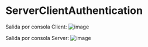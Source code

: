 # ServerClientAuthentication

Salida por consola Client: ![image](https://github.com/user-attachments/assets/5e5e546a-5771-4a1d-9f97-b880ed284343)

Salida por consola Server: ![image](https://github.com/user-attachments/assets/c3b82c96-a7a0-44f1-bbba-9619d8fad451)
